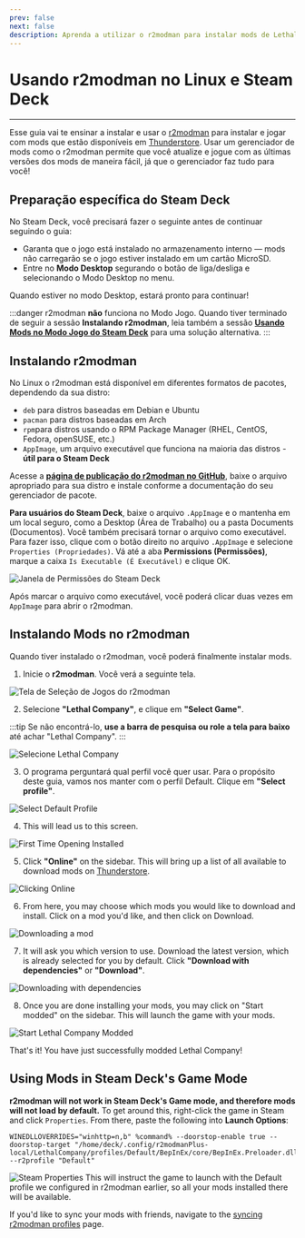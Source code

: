 ```yaml
---
prev: false
next: false
description: Aprenda a utilizar o r2modman para instalar mods de Lethal Company pela Thunderstore no Linux.
---
```


# Usando r2modman no Linux e Steam Deck

***

Esse guia vai te ensinar a instalar e usar o [r2modman](https://github.com/ebkr/r2modmanPlus/releases/latest/) para instalar e jogar com mods que estão disponíveis em [Thunderstore](https://thunderstore.io/c/lethal-company/). Usar um gerenciador de mods como o r2modman permite que você atualize e jogue com as últimas versões dos mods de maneira fácil, já que o gerenciador faz tudo para você!

## Preparação específica do Steam Deck

No Steam Deck, você precisará fazer o seguinte antes de continuar seguindo o guia:

- Garanta que o jogo está instalado no armazenamento interno — mods não carregarão se o jogo estiver instalado em um cartão MicroSD.
- Entre no **Modo Desktop** segurando o botão de liga/desliga e selecionando o Modo Desktop no menu.

Quando estiver no modo Desktop, estará pronto para continuar!

:::danger
r2modman **não** funciona no Modo Jogo. Quando tiver terminado de seguir a sessão **Instalando r2modman**, leia também a sessão [**Usando Mods no Modo Jogo do Steam Deck**](installing-r2modman-linux?id=using-mods-in-steam-decks-game-mode) para uma solução alternativa.
:::

## Instalando r2modman

No Linux o r2modman está disponível em diferentes formatos de pacotes, dependendo da sua distro:

- `deb` para distros baseadas em Debian e Ubuntu
- `pacman` para distros baseadas em Arch
- `rpm`para distros usando o RPM Package Manager (RHEL, CentOS, Fedora, openSUSE, etc.)
- `AppImage`, um arquivo executável que funciona na maioria das distros - **útil para o Steam Deck**

Acesse a [**página de publicação do r2modman no GitHub**](https://github.com/ebkr/r2modmanPlus/releases/latest/), baixe o arquivo apropriado para sua distro e instale conforme a documentação do seu gerenciador de pacote.

**Para usuários do Steam Deck**, baixe o arquivo `.AppImage` e o mantenha em um local seguro, como a Desktop (Área de Trabalho) ou a pasta Documents (Documentos). Você também precisará tornar o arquivo como executável. Para fazer isso, clique com o botão direito no arquivo `.AppImage` e selecione `Properties (Propriedades)`. Vá até a aba **Permissions (Permissões)**, marque a caixa `Is Executable (É Executável)` e clique OK.

![Janela de Permissões do Steam Deck](/images/r2modman-linux/appimageproperties.png)

Após marcar o arquivo como executável, você poderá clicar duas vezes em `AppImage` para abrir o r2modman.

## Instalando Mods no r2modman

Quando tiver instalado o r2modman, você poderá finalmente instalar mods.

1. Inicie o **r2modman**. Você verá a seguinte tela.

![Tela de Seleção de Jogos do r2modman](/images/r2modman-install/gameselection.png)

2. Selecione **"Lethal Company"**, e clique em **"Select Game"**.

:::tip
Se não encontrá-lo, **use a barra de pesquisa ou role a tela para baixo** até achar "Lethal Company".
:::

![Selecione Lethal Company](/images/r2modman-install/selectlc.png)

3. O programa perguntará qual perfil você quer usar. Para o propósito deste guia, vamos nos manter com o perfil Default. Clique em **"Select profile"**.

![Select Default Profile](/images/r2modman-install/profileselect.png)

4. This will lead us to this screen.

![First Time Opening Installed](/images/r2modman-install/firsttimeinstall.png)

5. Click **"Online"** on the sidebar. This will bring up a list of all available to download mods on [Thunderstore](https://thunderstore.io/c/lethal-company/).

![Clicking Online](/images/r2modman-install/selectonline.png)

6. From here, you may choose which mods you would like to download and install. Click on a mod you'd like, and then click on Download.

![Downloading a mod](/images/r2modman-install/download.png)

7. It will ask you which version to use. Download the latest version, which is already selected for you by default. Click **"Download with dependencies"** or **"Download"**.

![Downloading with dependencies](/images/r2modman-install/downloadlatest.png)

8. Once you are done installing your mods, you may click on "Start modded" on the sidebar. This will launch the game with your mods.

![Start Lethal Company Modded](/images/r2modman-install/startmodded.png)

That's it! You have just successfully modded Lethal Company!

## Using Mods in Steam Deck's Game Mode

**r2modman will not work in Steam Deck's Game mode, and therefore mods will not load by default.** To get around this, right-click the game in Steam and click `Properties`. From there, paste the following into **Launch Options**:

```
WINEDLLOVERRIDES="winhttp=n,b" %command% --doorstop-enable true --doorstop-target "/home/deck/.config/r2modmanPlus-local/LethalCompany/profiles/Default/BepInEx/core/BepInEx.Preloader.dll" --r2profile "Default"
```

![Steam Properties](/images/r2modman-linux/steamproperties.png)
This will instruct the game to launch with the Default profile we configured in r2modman earlier, so all your mods installed there will be available.

If you'd like to sync your mods with friends, navigate to the [syncing r2modman profiles](syncing-mods) page.
